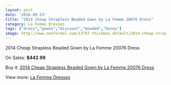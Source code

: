 ```yaml
---
layout: post
date: '2016-09-23'
title: "2014 Cheap Strapless Beaded Gown by La Femme 20076 Dress"
category: La Femme Dresses
tags: ["dress","gowns","discount","beaded","bonny"]
image: http://www.neoformal.com/13797-thickbox_default/2014-cheap-strapless-beaded-gown-by-la-femme-20076-dress.jpg
---
```

2014 Cheap Strapless Beaded Gown by La Femme 20076 Dress

On Sales: **$442.99**
<a href="https://www.neoformal.com/en/la-femme-dresses-2014/4751-2014-cheap-strapless-beaded-gown-by-la-femme-20076-dress.html"><amp-img layout="responsive" width="600" height="600" src="//www.neoformal.com/13797-thickbox_default/2014-cheap-strapless-beaded-gown-by-la-femme-20076-dress.jpg" alt="2014 Cheap Strapless Beaded Gown by La Femme 20076 Dress 0" /></a>
<a href="https://www.neoformal.com/en/la-femme-dresses-2014/4751-2014-cheap-strapless-beaded-gown-by-la-femme-20076-dress.html"><amp-img layout="responsive" width="600" height="600" src="//www.neoformal.com/13798-thickbox_default/2014-cheap-strapless-beaded-gown-by-la-femme-20076-dress.jpg" alt="2014 Cheap Strapless Beaded Gown by La Femme 20076 Dress 1" /></a>
<a href="https://www.neoformal.com/en/la-femme-dresses-2014/4751-2014-cheap-strapless-beaded-gown-by-la-femme-20076-dress.html"><amp-img layout="responsive" width="600" height="600" src="//www.neoformal.com/13799-thickbox_default/2014-cheap-strapless-beaded-gown-by-la-femme-20076-dress.jpg" alt="2014 Cheap Strapless Beaded Gown by La Femme 20076 Dress 2" /></a>

Buy it: [2014 Cheap Strapless Beaded Gown by La Femme 20076 Dress](https://www.neoformal.com/en/la-femme-dresses-2014/4751-2014-cheap-strapless-beaded-gown-by-la-femme-20076-dress.html "2014 Cheap Strapless Beaded Gown by La Femme 20076 Dress")

View more: [La Femme Dresses](https://www.neoformal.com/en/56-la-femme-dresses-2014 "La Femme Dresses")